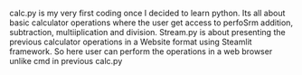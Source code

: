 calc.py is my very first coding once I decided to learn python. Its all about basic calculator operations where the user get access to perfoSrm addition, subtraction, multiiplication and division.
Stream.py is about presenting the previous calculator operations in a Website format using Steamlit framework. So here user can perform the operations in a web browser unlike cmd in previous calc.py
